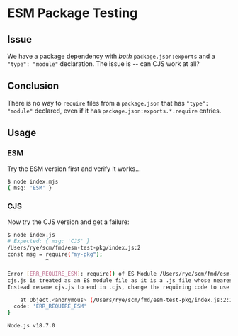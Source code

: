 # ESM Package Testing

## Issue

We have a package dependency with _both_ `package.json:exports` and a `"type": "module"`  declaration. The issue is -- can CJS work at all?

## Conclusion

There is no way to `require` files from a `package.json` that has `"type": "module"` declared, even if it has `package.json:exports.*.require` entries.

## Usage

### ESM

Try the ESM version first and verify it works...

```sh
$ node index.mjs
{ msg: 'ESM' }
```

### CJS

Now try the CJS version and get a failure:

```sh
$ node index.js
# Expected: { msg: 'CJS' }
/Users/rye/scm/fmd/esm-test-pkg/index.js:2
const msg = require("my-pkg");
            ^

Error [ERR_REQUIRE_ESM]: require() of ES Module /Users/rye/scm/fmd/esm-test-pkg/node_modules/my-pkg/cjs.js from /Users/rye/scm/fmd/esm-test-pkg/index.js not supported.
cjs.js is treated as an ES module file as it is a .js file whose nearest parent package.json contains "type": "module" which declares all .js files in that package scope as ES modules.
Instead rename cjs.js to end in .cjs, change the requiring code to use dynamic import() which is available in all CommonJS modules, or change "type": "module" to "type": "commonjs" in /Users/rye/scm/fmd/esm-test-pkg/node_modules/my-pkg/package.json to treat all .js files as CommonJS (using .mjs for all ES modules instead).

    at Object.<anonymous> (/Users/rye/scm/fmd/esm-test-pkg/index.js:2:13) {
  code: 'ERR_REQUIRE_ESM'
}

Node.js v18.7.0
```
